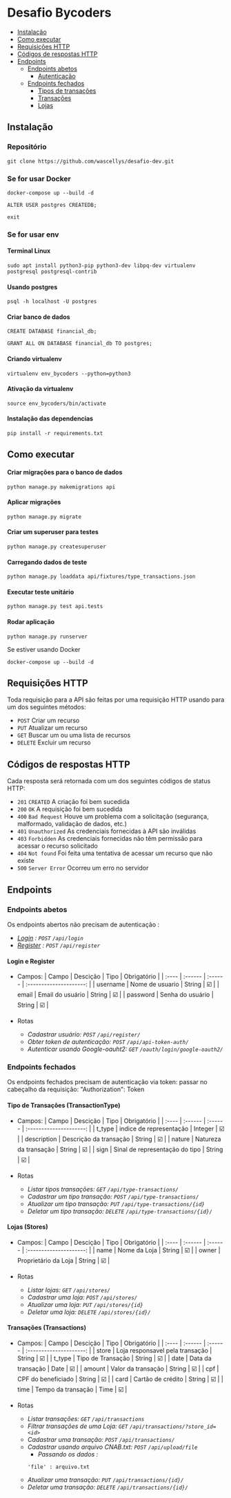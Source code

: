 # Desafio Bycoders

- [Instalação](#instalação)
- [Como executar](#como-executar)
- [Requisições HTTP](#requisições-http)
- [Códigos de respostas HTTP](#códigos-de-respostas-http)
- [Endpoints](#endpoints)
  - [Endpoints abetos](#endpoints-abetos)
    - [Autenticação](#authentications)
  - [Endpoints fechados](#endpoints-fechados)
    - [Tipos de transações](#categorias-de-quarto)
    - [Transações](#transactions)
    - [Lojas](#stores)

## Instalação

### Repositório
```
git clone https://github.com/wascellys/desafio-dev.git
```
### Se for usar Docker
```
docker-compose up --build -d

ALTER USER postgres CREATEDB;

exit
```
### Se for usar env
#### Terminal Linux
```
sudo apt install python3-pip python3-dev libpq-dev virtualenv postgresql postgresql-contrib
```
#### Usando postgres
```
psql -h localhost -U postgres
```

#### Criar banco de dados
```
CREATE DATABASE financial_db;

GRANT ALL ON DATABASE financial_db TO postgres;
```

#### Criando virtualenv
```
virtualenv env_bycoders --python=python3
```

#### Ativação da  virtualenv
```
source env_bycoders/bin/activate
```
#### Instalação das dependencias
```
pip install -r requirements.txt
```

## Como executar

#### Criar migrações para o banco de dados
```
python manage.py makemigrations api
```

#### Aplicar migrações
```
python manage.py migrate
```
#### Criar um superuser para testes
```
python manage.py createsuperuser
```
#### Carregando dados de teste
```
python manage.py loaddata api/fixtures/type_transactions.json
```
#### Executar teste unitário
```
python manage.py test api.tests
```

#### Rodar aplicação
```
python manage.py runserver
```

Se estiver usando Docker

```
docker-compose up --build -d
```

## Requisições HTTP
Toda requisição para a API são feitas por uma requisição HTTP usando para um dos seguintes métodos:

* `POST` Criar um recurso
* `PUT` Atualizar um recurso
* `GET` Buscar um ou uma lista de recursos
* `DELETE` Excluir um recurso

## Códigos de respostas HTTP
Cada resposta será retornada com um dos seguintes códigos de status HTTP:

* `201` `CREATED` A criação foi bem sucedida
* `200` `OK` A requisição foi bem sucedida
* `400` `Bad Request` Houve um problema com a solicitação (segurança, malformado, validação de dados, etc.)
* `401` `Unauthorized` As credenciais fornecidas à API são inválidas
* `403` `Forbidden` As credenciais fornecidas não têm permissão para acessar o recurso solicitado
* `404` `Not found` Foi feita uma tentativa de acessar um recurso que não existe
* `500` `Server Error` Ocorreu um erro no servidor

## Endpoints

### Endpoints abetos
Os endpoints abertos não precisam de autenticação :

- *[Login]() : `POST` `/api/login`*
- *[Register]() : `POST` `/api/register`*

#### Login e Register
- Campos:
  | Campo     | Descição        | Tipo    | Obrigatório             |
  | :----     | :------         | :------ | :---------------------: |
  | username  | Nome de usuario | String  | :ballot_box_with_check: |
  | email     | Email do usuário | String  | :ballot_box_with_check: |
  | password  | Senha do usuário | String  | :ballot_box_with_check: |

- Rotas
  - *Cadastrar usuário: `POST` `/api/register/`*
  - *Obter token de autenticação: `POST` `/api/api-token-auth/`*
  - *Autenticar usando Google-oauht2: `GET` `/oauth/login/google-oauth2/`*
  

### Endpoints fechados
Os endpoints fechados precisam de autenticação via token:
passar no cabeçalho da requisição: "Authorization": Token <token>

#### Tipo de Transações (TransactionType)


- Campos:
  | Campo       | Descição                       | Tipo     | Obrigatório             |
  | :----       | :------                        | :------  | :---------------------: |
  | t_type      | indice de representação        | Integer  | :ballot_box_with_check: |
  | description | Descrição da transação         | String   | :ballot_box_with_check: |
  | nature      | Natureza da transação          | String   | :ballot_box_with_check: |
  | sign        | Sinal de representação do tipo | String   | :ballot_box_with_check: |

- Rotas
  - *Listar tipos transações: `GET` `/api/type-transactions/`*
  - *Cadastrar um tipo transação: `POST` `/api/type-transactions/`*
  - *Atualizar um tipo transação: `PUT` `/api/type-transactions/{id}`*
  - *Deletar um tipo transação: `DELETE` `/api/type-transactions/{id}/`*


#### Lojas (Stores)


- Campos:
  | Campo       | Descição                       | Tipo     | Obrigatório             |
  | :----       | :------                        | :------  | :---------------------: |
  | name      | Nome da Loja        | String  | :ballot_box_with_check: |
  | owner | Proprietário da Loja         | String   | :ballot_box_with_check: |

- Rotas
  - *Listar lojas: `GET` `/api/stores/`*
  - *Cadastrar uma loja: `POST` `/api/stores/`*
  - *Atualizar uma loja: `PUT` `/api/stores/{id}`*
  - *Deletar uma loja: `DELETE` `/api/stores/{id}/`*

#### Transações (Transactions)


- Campos:
  | Campo       | Descição                       | Tipo     | Obrigatório             |
  | :----       | :------                        | :------  | :---------------------: |
  | store      | Loja responsavel pela transação        | String  | :ballot_box_with_check: |
  | t_type | Tipo de Transação         | String   | :ballot_box_with_check: |
  | date | Data da transação         | Date   | :ballot_box_with_check: |
  | amount | Valor da transação         | String   | :ballot_box_with_check: |
  | cpf | CPF do beneficiado        | String   | :ballot_box_with_check: |
  | card | Cartão de crédito         | String   | :ballot_box_with_check: |
  | time | Tempo da transação         | Time   | :ballot_box_with_check: |


- Rotas
  - *Listar transações: `GET` `/api/transactions`*
  - *Filtrar transações de uma Loja: `GET` `/api/transactions/?store_id=<id>`*
  - *Cadastrar uma transação: `POST` `/api/transactions/`*
  - *Cadastrar usando arquivo CNAB.txt: `POST` `/api/upload/file`*
    - *Passando os dados :*
    ```
    'file' : arquivo.txt
    ```
  - *Atualizar uma transação: `PUT` `/api/transactions/{id}/`*
  - *Deletar uma transação: `DELETE` `/api/transactions/{id}/`*